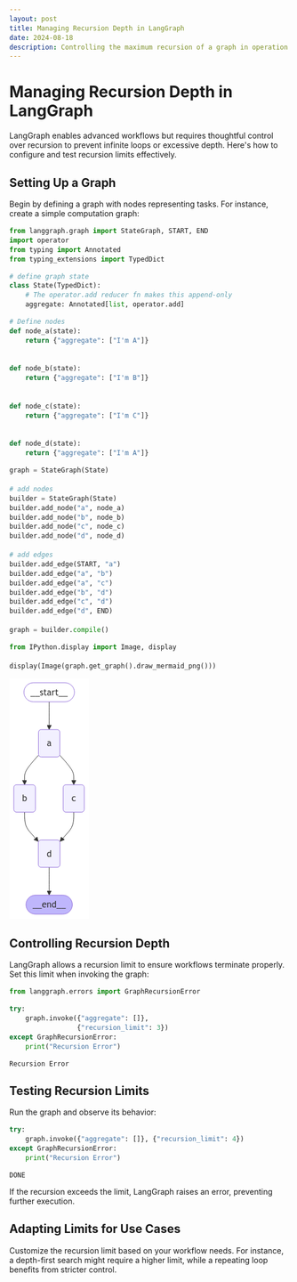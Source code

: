 ```yaml
---
layout: post
title: Managing Recursion Depth in LangGraph
date: 2024-08-18
description: Controlling the maximum recursion of a graph in operation
---
```


# Managing Recursion Depth in LangGraph

LangGraph enables advanced workflows but requires thoughtful control over recursion to prevent infinite loops or excessive depth. Here's how to configure and test recursion limits effectively.

## Setting Up a Graph

Begin by defining a graph with nodes representing tasks. For instance, create a simple computation graph:


```python
from langgraph.graph import StateGraph, START, END
import operator
from typing import Annotated
from typing_extensions import TypedDict
```


```python
# define graph state
class State(TypedDict):
    # The operator.add reducer fn makes this append-only
    aggregate: Annotated[list, operator.add]
```


```python
# Define nodes
def node_a(state):
    return {"aggregate": ["I'm A"]}


def node_b(state):
    return {"aggregate": ["I'm B"]}


def node_c(state):
    return {"aggregate": ["I'm C"]}


def node_d(state):
    return {"aggregate": ["I'm A"]}
```


```python
graph = StateGraph(State)

# add nodes
builder = StateGraph(State)
builder.add_node("a", node_a)
builder.add_node("b", node_b)
builder.add_node("c", node_c)
builder.add_node("d", node_d)

# add edges
builder.add_edge(START, "a")
builder.add_edge("a", "b")
builder.add_edge("a", "c")
builder.add_edge("b", "d")
builder.add_edge("c", "d")
builder.add_edge("d", END)

graph = builder.compile()
```


```python
from IPython.display import Image, display

display(Image(graph.get_graph().draw_mermaid_png()))
```


    
![png](2024-08-18-langgraph-recursion-limit_files/2024-08-18-langgraph-recursion-limit_5_0.png)
    


## Controlling Recursion Depth

LangGraph allows a recursion limit to ensure workflows terminate properly. Set this limit when invoking the graph:


```python
from langgraph.errors import GraphRecursionError
```


```python
try:
    graph.invoke({"aggregate": []}, 
                 {"recursion_limit": 3})
except GraphRecursionError:
    print("Recursion Error")
```

    Recursion Error


## Testing Recursion Limits

Run the graph and observe its behavior:


```python
try:
    graph.invoke({"aggregate": []}, {"recursion_limit": 4})
except GraphRecursionError:
    print("Recursion Error")
```

    DONE



If the recursion exceeds the limit, LangGraph raises an error, preventing further execution.

## Adapting Limits for Use Cases

Customize the recursion limit based on your workflow needs. For instance, a depth-first search might require a higher limit, while a repeating loop benefits from stricter control.


